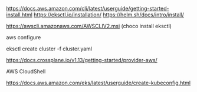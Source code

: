 https://docs.aws.amazon.com/cli/latest/userguide/getting-started-install.html
https://eksctl.io/installation/
https://helm.sh/docs/intro/install/

https://awscli.amazonaws.com/AWSCLIV2.msi
(choco install eksctl)

aws configure

eksctl create cluster -f cluster.yaml

https://docs.crossplane.io/v1.13/getting-started/provider-aws/


AWS CloudShell


https://docs.aws.amazon.com/eks/latest/userguide/create-kubeconfig.html


